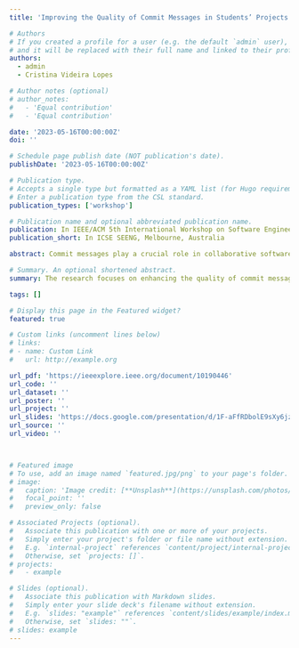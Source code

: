 ```yaml
---
title: 'Improving the Quality of Commit Messages in Students’ Projects'

# Authors
# If you created a profile for a user (e.g. the default `admin` user), write the username (folder name) here
# and it will be replaced with their full name and linked to their profile.
authors:
  - admin
  - Cristina Videira Lopes

# Author notes (optional)
# author_notes:
#   - 'Equal contribution'
#   - 'Equal contribution'

date: '2023-05-16T00:00:00Z'
doi: ''

# Schedule page publish date (NOT publication's date).
publishDate: '2023-05-16T00:00:00Z'

# Publication type.
# Accepts a single type but formatted as a YAML list (for Hugo requirements).
# Enter a publication type from the CSL standard.
publication_types: ['workshop']

# Publication name and optional abbreviated publication name.
publication: In IEEE/ACM 5th International Workshop on Software Engineering Education for the Next Generation (ICSE SEENG 2023), Melbourne, Australia.
publication_short: In ICSE SEENG, Melbourne, Australia

abstract: Commit messages play a crucial role in collaborative software development. They provide a clear and concise description of the changes made to the source code. However, many commit messages among students’ projects lack useful information. This is a concern, as low-quality commit messages can negatively impact communication of software development and future maintenance. To address this issue, this research aims to help students write high-quality commit messages by “nudging” them in the right direction. We modified the GitHub Desktop application by incorporating specific requirements for commit messages, specifically “what” and “why” parts. To test whether this affects the quality of commit messages, we divided students from an Information Retrieval class into two groups, with one group using the modified application and the other using other interfaces. The results show that the quality of commit messages is improved in terms of informativeness, clearness, and length.

# Summary. An optional shortened abstract.
summary: The research focuses on enhancing the quality of commit messages in collaborative software development by introducing specific requirements in the "what" and "why" parts through modifications to the GitHub Desktop application, demonstrating improved informativeness, clearness, and length in commit messages among students.

tags: []

# Display this page in the Featured widget?
featured: true

# Custom links (uncomment lines below)
# links:
# - name: Custom Link
#   url: http://example.org

url_pdf: 'https://ieeexplore.ieee.org/document/10190446'
url_code: ''
url_dataset: ''
url_poster: ''
url_project: ''
url_slides: 'https://docs.google.com/presentation/d/1F-aFfRDbolE9sXy6jzUvyhjG8mQ57dksWCQ-su_8eeU/edit?usp=sharing'
url_source: ''
url_video: ''



# Featured image
# To use, add an image named `featured.jpg/png` to your page's folder.
# image:
#   caption: 'Image credit: [**Unsplash**](https://unsplash.com/photos/pLCdAaMFLTE)'
#   focal_point: ''
#   preview_only: false

# Associated Projects (optional).
#   Associate this publication with one or more of your projects.
#   Simply enter your project's folder or file name without extension.
#   E.g. `internal-project` references `content/project/internal-project/index.md`.
#   Otherwise, set `projects: []`.
# projects:
#   - example

# Slides (optional).
#   Associate this publication with Markdown slides.
#   Simply enter your slide deck's filename without extension.
#   E.g. `slides: "example"` references `content/slides/example/index.md`.
#   Otherwise, set `slides: ""`.
# slides: example
---
```


<!-- {{% callout note %}}
Click the _Cite_ button above to demo the feature to enable visitors to import publication metadata into their reference management software.
{{% /callout %}}

{{% callout note %}}
Create your slides in Markdown - click the _Slides_ button to check out the example.
{{% /callout %}}

Add the publication's **full text** or **supplementary notes** here. You can use rich formatting such as including [code, math, and images](https://wowchemy.com/docs/content/writing-markdown-latex/). -->
